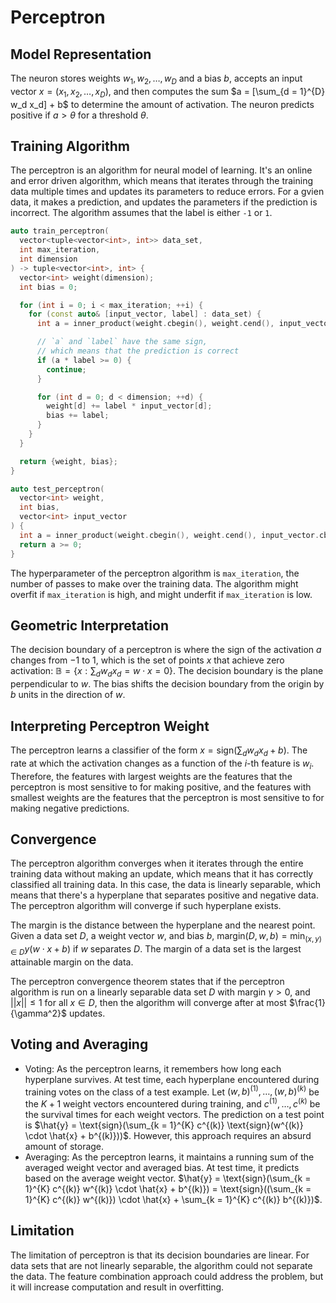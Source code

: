 # Perceptron

## Model Representation

The neuron stores weights $w_1, w_2, \dots, w_D$ and a bias $b$, accepts an input vector $x = (x_1, x_2, \dots, x_D)$, and then computes the sum $a = [\sum_{d = 1}^{D} w_d x_d] + b$ to determine the amount of activation. The neuron predicts positive if $a > \theta$ for a threshold $\theta$.

## Training Algorithm

The perceptron is an algorithm for neural model of learning. It's an online and error driven algorithm, which means that iterates through the training data multiple times and updates its parameters to reduce errors. For a gvien data, it makes a prediction, and updates the parameters if the prediction is incorrect. The algorithm assumes that the label is either `-1` or `1`.

```cpp
auto train_perceptron(
  vector<tuple<vector<int>, int>> data_set,
  int max_iteration,
  int dimension
) -> tuple<vector<int>, int> {
  vector<int> weight(dimension);
  int bias = 0;

  for (int i = 0; i < max_iteration; ++i) {
    for (const auto& [input_vector, label] : data_set) {
      int a = inner_product(weight.cbegin(), weight.cend(), input_vector.cbegin(), 0) + bias;

      // `a` and `label` have the same sign,
      // which means that the prediction is correct
      if (a * label >= 0) {
        continue;
      }

      for (int d = 0; d < dimension; ++d) {
        weight[d] += label * input_vector[d];
        bias += label;
      }
    }
  }

  return {weight, bias};
}

auto test_perceptron(
  vector<int> weight,
  int bias,
  vector<int> input_vector
) {
  int a = inner_product(weight.cbegin(), weight.cend(), input_vector.cbegin(), 0);
  return a >= 0;
}
```

The hyperparameter of the perceptron algorithm is `max_iteration`, the number of passes to make over the training data. The algorithm might overfit if `max_iteration` is high, and might underfit if `max_iteration` is low.

## Geometric Interpretation

The decision boundary of a perceptron is where the sign of the activation $a$ changes from $-1$ to $1$, which is the set of points $x$ that achieve zero activation: $\mathbb{B} = \{ x : \sum_{d} w_d x_d = w \cdot x = 0 \}$. The decision boundary is the plane perpendicular to $w$. The bias shifts the decision boundary from the origin by $b$ units in the direction of $w$.

## Interpreting Perceptron Weight

The perceptron learns a classifier of the form $x = \text{sign}(\sum_d w_d x_d + b)$. The rate at which the activation changes as a function of the $i$-th feature is $w_i$. Therefore, the features with largest weights are the
features that the perceptron is most sensitive to for making positive, and the features with smallest weights are the features that the perceptron is most sensitive to for making negative predictions.

## Convergence

The perceptron algorithm converges when it iterates through the entire training data without making an update, which means that it has correctly classified all training data. In this case, the data is linearly separable, which means that there's a hyperplane that separates positive and negative data. The perceptron algorithm will converge if such hyperplane exists.

The margin is the distance between the hyperplane and the nearest point. Given a data set $D$, a weight vector $w$, and bias $b$, $\text{margin}(D, w, b) = \min_{(x, y) \in D} y(w \cdot x + b)$ if $w$ separates $D$. The margin of a data set is the largest attainable margin on the data.

The perceptron convergence theorem states that if the perceptron algorithm is run on a linearly separable data set $D$ with margin $\gamma > 0$, and $||x|| \le 1$ for all $x \in D$, then the algorithm will converge after at most $\frac{1}{\gamma^2}$ updates.

## Voting and Averaging

- Voting: As the perceptron learns, it remembers how long each hyperplane survives. At test time, each hyperplane encountered during training votes on the class of a test example. Let $(w, b)^{(1)}, \dots, (w, b)^{(k)}$ be the $K + 1$ weight vectors encountered during training, and $c^{(1)}, \dots, c^{(k)}$ be the survival times for each weight vectors. The prediction on a test point is $\hat{y} = \text{sign}(\sum_{k = 1}^{K} c^{(k)} \text{sign}(w^{(k)} \cdot \hat{x} + b^{(k)}))$. However, this approach requires an absurd amount of storage.
- Averaging: As the perceptron learns, it maintains a running sum of the averaged weight vector and averaged bias. At test time, it predicts based on the average weight vector. $\hat{y} = \text{sign}(\sum_{k = 1}^{K} c^{(k)} w^{(k)} \cdot \hat{x} + b^{(k)}) = \text{sign}((\sum_{k = 1}^{K} c^{(k)} w^{(k)}) \cdot \hat{x} + \sum_{k = 1}^{K} c^{(k)} b^{(k)})$.

## Limitation

The limitation of perceptron is that its decision boundaries are linear. For data sets that are not linearly separable, the algorithm could not separate the data. The feature combination approach could address the problem, but it will increase computation and result in overfitting.
